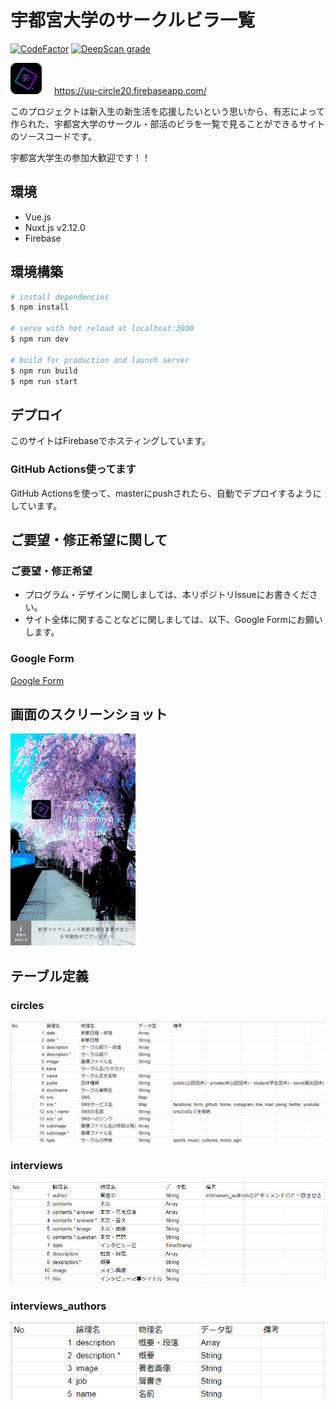 # 宇都宮大学のサークルビラ一覧
[![CodeFactor](https://www.codefactor.io/repository/github/u-lab/uu-circles2020/badge)](https://www.codefactor.io/repository/github/u-lab/uu-circles2020)
[![DeepScan grade](https://deepscan.io/api/teams/8910/projects/11141/branches/161914/badge/grade.svg)](https://deepscan.io/dashboard#view=project&tid=8910&pid=11141&bid=161914)
 
  <img src="./static/favicon-32x32.png" style="width: 50px; margin-right: 16px">
  <a href="https://uu-circle20.firebaseapp.com/">
    https://uu-circle20.firebaseapp.com/
  </a>
  


  このプロジェクトは新入生の新生活を応援したいという思いから、有志によって作られた、宇都宮大学のサークル・部活のビラを一覧で見ることができるサイトのソースコードです。  

  宇都宮大学生の参加大歓迎です！！

## 環境

- Vue.js
- Nuxt.js v2.12.0
- Firebase

## 環境構築

``` bash
# install dependencies
$ npm install

# serve with hot reload at localhost:3000
$ npm run dev

# build for production and launch server
$ npm run build
$ npm run start

```

## デプロイ

このサイトはFirebaseでホスティングしています。

### GitHub Actions使ってます

GitHub Actionsを使って、masterにpushされたら、自動でデプロイするようにしています。

## ご要望・修正希望に関して

### ご要望・修正希望

- プログラム・デザインに関しましては、本リポジトリIssueにお書きください。
- サイト全体に関することなどに関しましては、以下、Google Formにお願いします。

### Google Form

[Google Form](https://docs.google.com/forms/d/e/1FAIpQLSfMvRk2LLZvzfAsGYGRbLrSFB56n59J3YJAojhLk-xPi2DRIA/viewform)

## 画面のスクリーンショット
  <a href="https://uu-circle20.firebaseapp.com/">
    <img src="./.github/image/toppage-screenshot.png">
  </a>

## テーブル定義

### circles

![circles定義](./.github/image/circles_table.png "circles定義")

### interviews

![interviews定義](./.github/image/interviews_table.png "interviews定義")

### interviews_authors

![interviews_authors定義](./.github/image/interviews_authors_table.png "interviews_authors定義")
